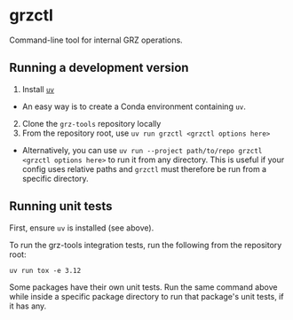 # grzctl

Command-line tool for internal GRZ operations.

## Running a development version

1. Install [`uv`](https://docs.astral.sh/uv)
  - An easy way is to create a Conda environment containing `uv`.
2. Clone the `grz-tools` repository locally
3. From the repository root, use `uv run grzctl <grzctl options here>`
  - Alternatively, you can use `uv run --project path/to/repo grzctl <grzctl options here>` to run it from any directory.
    This is useful if your config uses relative paths and `grzctl` must therefore be run from a specific directory.

## Running unit tests

First, ensure `uv` is installed (see above).

To run the grz-tools integration tests, run the following from the repository root:

```
uv run tox -e 3.12
```

Some packages have their own unit tests.
Run the same command above while inside a specific package directory to run that package's unit tests, if it has any.
